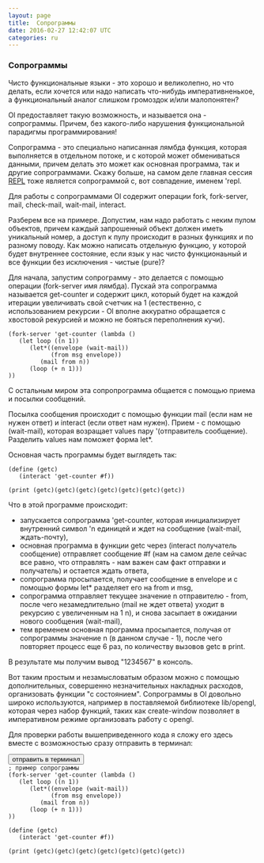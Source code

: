 ```yaml
---
layout: page
title:  Сопрограммы
date: 2016-02-27 12:42:07 UTC
categories: ru
---
```


### Сопрограммы

   Чисто функциональные языки - это хорошо и великолепно, но что делать, если хочется или надо написать что-нибудь императивненькое, а функциональный аналог слишком громоздок и/или малопонятен?

   Ol предоставляет такую возможность, и называется она - сопрограммы. Причем, без какого-либо нарушения функциональной парадигмы программирования!

   Сопрограмма - это специально написанная лямбда функция, которая выполняется в отдельном потоке, и с которой может обмениваться данными, причем делать это может как основная программа, так и другие сопрограммами. Скажу больше, на самом деле главная сессия [REPL](?ru/repl) тоже является сопрограммой с, вот совпадение, именем 'repl.

   Для работы с сопрограммами Ol содержит операции fork, fork-server, mail, check-mail, wait-mail, interact.

   Разберем все на примере. Допустим, нам надо работать с неким пулом объектов, причем каждый запрошенный объект должен иметь уникальный номер, а доступ к пулу происходит в разных функциях и по разному поводу. Как можно написать отдельную функцию, у которой будет внутреннее состояние, если язык у нас чисто функционаьный и все функции без исключения - чистые (pure)?

   Для начала, запустим сопрограмму - это делается с помощью операции (fork-server имя лямбда). Пускай эта сопрограмма называется get-counter и содержит цикл, который будет на каждой итерации увеличивать свой счетчик на 1 (естественно, с использованием рекурсии - Ol вполне аккуратно обращается с хвостовой рекурсией и можно не бояться переполнения кучи).
<pre><code data-language="scheme">(fork-server 'get-counter (lambda ()
   (let loop ((n 1))
      (let*((envelope (wait-mail))
            (from msg envelope))
         (mail from n))
      (loop (+ n 1)))
))
</code></pre>

   С остальным миром эта сопропрограмма общается с помощью приема и посылки сообщений.

   Посылка сообщения происходит с помощью функции mail (если нам не нужен ответ) и interact (если ответ нам нужен). Прием - с помощью (wait-mail), которая возращает values пару '(отправитель cообщение). Разделить values нам поможет форма let*.

   Основная часть программы будет выглядеть так:
<pre><code data-language="scheme">(define (getc)
   (interact 'get-counter #f))

(print (getc)(getc)(getc)(getc)(getc)(getc)(getc))
</code></pre>

   Что в этой программе происходит:

   * запускается сопрограмма 'get-counter, которая инициализирует внутренний символ 'n единицей и ждет на сообщение (wait-mail, ждать-почту),
   * основная программа в функции getc через (interact получатель сообщение) отправляет сообщение #f (нам на самом деле сейчас все равно, что отправлять - нам важен сам факт отправки и получатель) и остается ждать ответа,
   * сопрограмма просыпается, получает сообщение в envelope и с помощью формы let* разделяет его на from и msg,
   * сопрограмма отправляет текущее значение n отправителю - from, после чего незамедлительно (mail не ждет ответа) уходит в рекурсию с увеличенным на 1 n), и снова засыпает в ожидании нового сообщения (wait-mail),
   * тем временем основная программа просыпается, получая от сопрограммы значение n (в данном случае - 1), после чего повторяет процесс еще 6 раз, по количеству вызовов getc в print.

   В результате мы получим вывод "1234567" в консоль.

   Вот таким простым и незамысловатым образом можно с помощью дополнительных, совершенно незначительных накладных расходов, организовать функции "с состоянием". Сопрограммы в Ol довольно широко используются, например в поставляемой библиотеке lib/opengl, которая через набор функций, таких как create-window позволяет в императивном режиме организовать работу с opengl.

   Для проверки работы вышеприведенного кода я сложу его здесь вместе с возможностью сразу отправить в терминал:

<pre><button class="doit" onclick="doit(numbers.textContent)">отправить в терминал</button>
<code data-language="scheme" id="numbers">; пример cопрограммы
(fork-server 'get-counter (lambda ()
   (let loop ((n 1))
      (let*((envelope (wait-mail))
            (from msg envelope))
         (mail from n))
      (loop (+ n 1)))
))

(define (getc)
   (interact 'get-counter #f))

(print (getc)(getc)(getc)(getc)(getc)(getc)(getc))
</code></pre>
